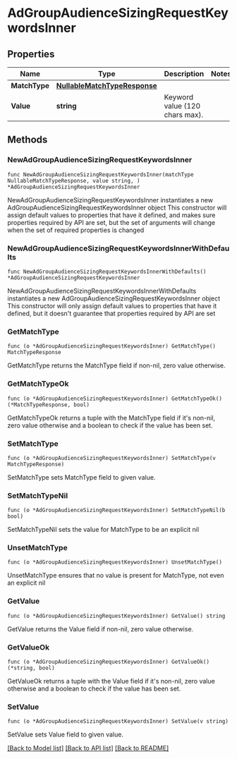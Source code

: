 # AdGroupAudienceSizingRequestKeywordsInner

## Properties

Name | Type | Description | Notes
------------ | ------------- | ------------- | -------------
**MatchType** | [**NullableMatchTypeResponse**](MatchTypeResponse.md) |  | 
**Value** | **string** | Keyword value (120 chars max). | 

## Methods

### NewAdGroupAudienceSizingRequestKeywordsInner

`func NewAdGroupAudienceSizingRequestKeywordsInner(matchType NullableMatchTypeResponse, value string, ) *AdGroupAudienceSizingRequestKeywordsInner`

NewAdGroupAudienceSizingRequestKeywordsInner instantiates a new AdGroupAudienceSizingRequestKeywordsInner object
This constructor will assign default values to properties that have it defined,
and makes sure properties required by API are set, but the set of arguments
will change when the set of required properties is changed

### NewAdGroupAudienceSizingRequestKeywordsInnerWithDefaults

`func NewAdGroupAudienceSizingRequestKeywordsInnerWithDefaults() *AdGroupAudienceSizingRequestKeywordsInner`

NewAdGroupAudienceSizingRequestKeywordsInnerWithDefaults instantiates a new AdGroupAudienceSizingRequestKeywordsInner object
This constructor will only assign default values to properties that have it defined,
but it doesn't guarantee that properties required by API are set

### GetMatchType

`func (o *AdGroupAudienceSizingRequestKeywordsInner) GetMatchType() MatchTypeResponse`

GetMatchType returns the MatchType field if non-nil, zero value otherwise.

### GetMatchTypeOk

`func (o *AdGroupAudienceSizingRequestKeywordsInner) GetMatchTypeOk() (*MatchTypeResponse, bool)`

GetMatchTypeOk returns a tuple with the MatchType field if it's non-nil, zero value otherwise
and a boolean to check if the value has been set.

### SetMatchType

`func (o *AdGroupAudienceSizingRequestKeywordsInner) SetMatchType(v MatchTypeResponse)`

SetMatchType sets MatchType field to given value.


### SetMatchTypeNil

`func (o *AdGroupAudienceSizingRequestKeywordsInner) SetMatchTypeNil(b bool)`

 SetMatchTypeNil sets the value for MatchType to be an explicit nil

### UnsetMatchType
`func (o *AdGroupAudienceSizingRequestKeywordsInner) UnsetMatchType()`

UnsetMatchType ensures that no value is present for MatchType, not even an explicit nil
### GetValue

`func (o *AdGroupAudienceSizingRequestKeywordsInner) GetValue() string`

GetValue returns the Value field if non-nil, zero value otherwise.

### GetValueOk

`func (o *AdGroupAudienceSizingRequestKeywordsInner) GetValueOk() (*string, bool)`

GetValueOk returns a tuple with the Value field if it's non-nil, zero value otherwise
and a boolean to check if the value has been set.

### SetValue

`func (o *AdGroupAudienceSizingRequestKeywordsInner) SetValue(v string)`

SetValue sets Value field to given value.



[[Back to Model list]](../README.md#documentation-for-models) [[Back to API list]](../README.md#documentation-for-api-endpoints) [[Back to README]](../README.md)


